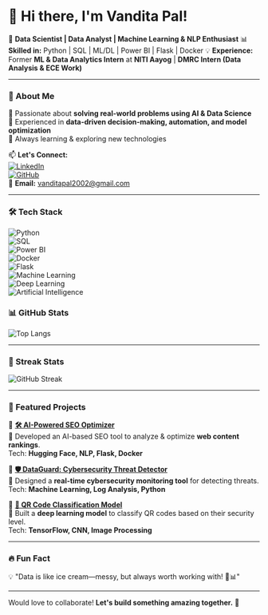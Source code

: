 # 👋 Hi there, I'm Vandita Pal!  

🚀 **Data Scientist | Data Analyst | Machine Learning & NLP Enthusiast** 
📊 **Skilled in:** Python | SQL | ML/DL | Power BI | Flask | Docker 
💡 **Experience:** Former **ML & Data Analytics Intern** at **NITI Aayog** | **DMRC Intern (Data Analysis & ECE Work)**  

---

### 🚀 About Me  
🔹 Passionate about **solving real-world problems using AI & Data Science**  
🔹 Experienced in **data-driven decision-making, automation, and model optimization**  
🔹 Always learning & exploring new technologies  

📫 **Let's Connect:**  
[![LinkedIn](https://img.shields.io/badge/LinkedIn-blue?style=for-the-badge&logo=linkedin)](https://www.linkedin.com/in/vandita-pal-3a5590250/)  
[![GitHub](https://img.shields.io/badge/GitHub-black?style=for-the-badge&logo=github)](https://github.com/Vnainhda)  
📧 **Email:** vanditapal2002@gmail.com 

---

### 🛠️ Tech Stack  
![Python](https://img.shields.io/badge/Python-3776AB?style=for-the-badge&logo=python&logoColor=white)  
![SQL](https://img.shields.io/badge/SQL-4479A1?style=for-the-badge&logo=mysql&logoColor=white)  
![Power BI](https://img.shields.io/badge/Power_BI-F2C811?style=for-the-badge&logo=powerbi&logoColor=black)  
![Docker](https://img.shields.io/badge/Docker-2496ED?style=for-the-badge&logo=docker&logoColor=white)  
![Flask](https://img.shields.io/badge/Flask-000000?style=for-the-badge&logo=flask&logoColor=white)  
![Machine Learning](https://img.shields.io/badge/Machine_Learning-%23FF6F00.svg?style=for-the-badge&logo=tensorflow&logoColor=white)  
![Deep Learning](https://img.shields.io/badge/Deep_Learning-FF6F00?style=for-the-badge&logo=pytorch&logoColor=white)  
![Artificial Intelligence](https://img.shields.io/badge/AI-008080?style=for-the-badge&logo=openai&logoColor=white)  

### 📊 GitHub Stats  


![Top Langs](https://github-readme-stats.vercel.app/api/top-langs/?username=Vnainhda&layout=compact&theme=tokyonight&langs_count=6)  

---
### 🚀 Streak Stats  
![GitHub Streak](https://github-readme-streak-stats.herokuapp.com/?user=Vnainhda&theme=tokyonight)  

---



### 🚀 Featured Projects  
🔹 **[🛠️ AI-Powered SEO Optimizer](https://github.com/Vnainhda/Seo_Optimizer)**  
📌 Developed an AI-based SEO tool to analyze & optimize **web content rankings**.  
Tech: **Hugging Face, NLP, Flask, Docker**  

🔹 **[🛡️ DataGuard: Cybersecurity Threat Detector](https://github.com/Vnainhda/DATAGUARD)**  
📌 Designed a **real-time cybersecurity monitoring tool** for detecting threats.  
Tech: **Machine Learning, Log Analysis, Python**  

🔹 **[📌 QR Code Classification Model](https://github.com/Vnainhda/QR_CODE-_Classification)**  
📌 Built a **deep learning model** to classify QR codes based on their security level.  
Tech: **TensorFlow, CNN, Image Processing**  

---

### 🔥 Fun Fact  
💡  "Data is like ice cream—messy, but always worth working with! 🍦📊"  

---

Would love to collaborate! **Let's build something amazing together.** 🚀  

